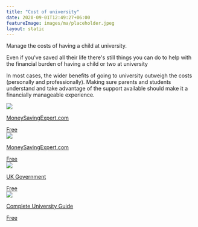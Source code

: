 ```yaml
---
title: "Cost of university"
date: 2020-09-01T12:49:27+06:00
featureImage: images/ma/placeholder.jpeg
layout: static
---
```


Manage the costs of having a child at university.

Even if you've saved all their life there's still things you can do to help with the financial burden of having a child or two at university

In most cases, the wider benefits of going to university outweigh the costs (personally and professionally).  Making sure parents and students understand and take advantage of the support available should make it a financially manageable experience.

<a class="ma-link" href="https://www.moneysavingexpert.com/students/university-living-costs-calculator/"><div class="ma-card"><div class="ma-icon"><img src ="/images/icon-check.png"/></div><div class="ma-name"><p>MoneySavingExpert.com</p></div><div class="ma-paid-text"><span>Free </span></div></div></a><a class="ma-link" href="https://www.moneysavingexpert.com/students/student-loans-england-plan-5/"><div class="ma-card"><div class="ma-icon"><img src ="/images/icon-check.png"/></div><div class="ma-name"><p>MoneySavingExpert.com</p></div><div class="ma-paid-text"><span>Free </span></div></div></a><a class="ma-link" href="https://www.gov.uk/student-finance-calculator"><div class="ma-card"><div class="ma-icon"><img src ="/images/icon-check.png"/></div><div class="ma-name"><p>UK Government</p></div><div class="ma-paid-text"><span>Free </span></div></div></a><a class="ma-link" href="https://www.thecompleteuniversityguide.co.uk/student-advice/finance/student-finance-and-funding"><div class="ma-card"><div class="ma-icon"><img src ="/images/icon-check.png"/></div><div class="ma-name"><p>Complete University Guide</p></div><div class="ma-paid-text"><span>Free </span></div></div></a>  

<br/><br/>






